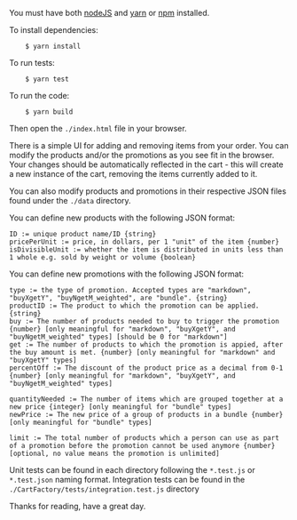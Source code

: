 You must have both [nodeJS](https://nodejs.org/en/download/package-manager/) and [yarn](https://yarnpkg.com/lang/en/docs/install) or [npm](https://www.npmjs.com/get-npm) installed.

To install dependencies:

```
    $ yarn install
```

To run tests:

```
    $ yarn test
```

To run the code:
```
    $ yarn build
```
Then open the `./index.html` file in your browser. 

There is a simple UI for adding and removing items from your order. You can modify the products and/or the promotions as you see fit in the browser. Your changes should be automatically reflected in the cart - this will create a new instance of the cart, removing the items currently added to it.

You can also modify products and promotions in their respective JSON files found under the `./data` directory.

You can define new products with the following JSON format:

```
ID := unique product name/ID {string}
pricePerUnit := price, in dollars, per 1 "unit" of the item {number}
isDivisibleUnit := whether the item is distributed in units less than 1 whole e.g. sold by weight or volume {boolean}
```

You can define new promotions with the following JSON format:

```
type := the type of promotion. Accepted types are "markdown", "buyXgetY", "buyNgetM_weighted", are "bundle". {string}
productID := The product to which the promotion can be applied. {string}
buy := The number of products needed to buy to trigger the promotion {number} [only meaningful for "markdown", "buyXgetY", and "buyNgetM_weighted" types] [should be 0 for "markdown"]
get := The number of products to which the promotion is appied, after the buy amount is met. {number} [only meaningful for "markdown" and "buyXgetY" types]
percentOff := The discount of the product price as a decimal from 0-1 {number} [only meaningful for "markdown", "buyXgetY", and "buyNgetM_weighted" types]

quantityNeeded := The number of items which are grouped together at a new price {integer} [only meaningful for "bundle" types]
newPrice := The new price of a group of products in a bundle {number} [only meaningful for "bundle" types]

limit := The total number of products which a person can use as part of a promotion before the promotion cannot be used anymore {number} [optional, no value means the promotion is unlimited]
```


Unit tests can be found in each directory following the `*.test.js` or `*.test.json` naming format. Integration tests can be found in the `./CartFactory/tests/integration.test.js` directory


Thanks for reading, have a great day.